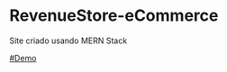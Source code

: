 # RevenueStore-eCommerce
Site criado usando MERN Stack

[#Demo](https://revenuestore.herokuapp.com)
